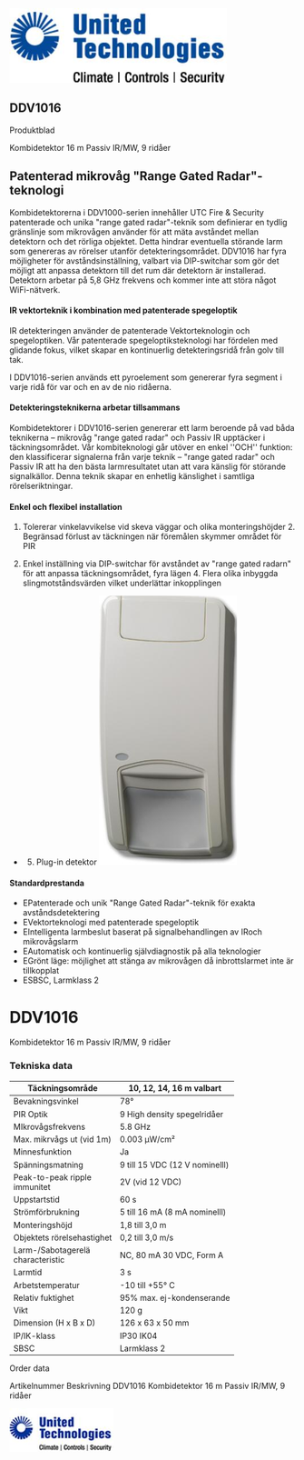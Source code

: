 ![](_page_0_Picture_0.jpeg)

## DDV1016

Produktblad

Kombidetektor 16 m Passiv IR/MW, 9 ridåer

## Patenterad mikrovåg "Range Gated Radar"-teknologi

Kombidetektorerna i DDV1000-serien innehåller UTC Fire & Security patenterade och unika "range gated radar"-teknik som definierar en tydlig gränslinje som mikrovågen använder för att mäta avståndet mellan detektorn och det rörliga objektet. Detta hindrar eventuella störande larm som genereras av rörelser utanför detekteringsområdet. DDV1016 har fyra möjligheter för avståndsinställning, valbart via DIP-switchar som gör det möjligt att anpassa detektorn till det rum där detektorn är installerad. Detektorn arbetar på 5,8 GHz frekvens och kommer inte att störa något WiFi-nätverk.

#### IR vektorteknik i kombination med patenterade spegeloptik

IR detekteringen använder de patenterade Vektorteknologin och spegeloptiken. Vår patenterade spegeloptiksteknologi har fördelen med glidande fokus, vilket skapar en kontinuerlig detekteringsridå från golv till tak.

I DDV1016-serien används ett pyroelement som genererar fyra segment i varje ridå för var och en av de nio ridåerna.

#### Detekteringsteknikerna arbetar tillsammans

Kombidetektorer i DDV1016-serien genererar ett larm beroende på vad båda teknikerna – mikrovåg "range gated radar" och Passiv IR upptäcker i täckningsområdet. Vår kombiteknologi går utöver en enkel ''OCH'' funktion: den klassificerar signalerna från varje teknik – "range gated radar" och Passiv IR att ha den bästa larmresultatet utan att vara känslig för störande signalkällor. Denna teknik skapar en enhetlig känslighet i samtliga rörelseriktningar.

#### Enkel och flexibel installation

1. Tolererar vinkelavvikelse vid skeva väggar och olika monteringshöjder 2. Begränsad förlust av täckningen när föremålen skymmer området för PIR

3. Enkel inställning via DIP-switchar för avståndet av "range gated radarn" för att anpassa täckningsområdet, fyra lägen 4. Flera olika inbyggda slingmotståndsvärden vilket underlättar inkopplingen

- 5. Plug-in detektor
![](_page_0_Picture_14.jpeg)

#### Standardprestanda

- EPatenterade och unik "Range Gated Radar"-teknik för exakta avståndsdetektering
- EVektorteknologi med patenterade spegeloptik
- EIntelligenta larmbeslut baserat på signalbehandlingen av IRoch mikrovågslarm
- EAutomatisk och kontinuerlig självdiagnostik på alla teknologier
- EGrönt läge: möjlighet att stänga av mikrovågen då inbrottslarmet inte är tillkopplat
- ESBSC, Larmklass 2

# DDV1016

Kombidetektor 16 m Passiv IR/MW, 9 ridåer

### Tekniska data

| Täckningsområde                      | 10, 12, 14, 16 m valbart       |
|--------------------------------------|--------------------------------|
| Bevakningsvinkel                     | 78°                            |
| PIR Optik                            | 9 High density spegelridåer    |
| MIkrovågsfrekvens                    | 5.8 GHz                        |
| Max. mikrvågs ut (vid 1m)            | 0.003 µW/cm²                   |
| Minnesfunktion                       | Ja                             |
| Spänningsmatning                     | 9 till 15 VDC (12 V nominelll) |
| Peak-to-peak ripple<br>immunitet     | 2V (vid 12 VDC)                |
| Uppstartstid                         | 60 s                           |
| Strömförbrukning                     | 5 till 16 mA (8 mA nominelll)  |
| Monteringshöjd                       | 1,8 till 3,0 m                 |
| Objektets rörelsehastighet           | 0,2 till 3,0 m/s               |
| Larm-/Sabotagerelä<br>characteristic | NC, 80 mA 30 VDC, Form A       |
| Larmtid                              | 3 s                            |
| Arbetstemperatur                     | -10 till +55° C                |
| Relativ fuktighet                    | 95% max. ej-kondenserande      |
| Vikt                                 | 120 g                          |
| Dimension (H x B x D)                | 126 x 63 x 50 mm               |
| IP/IK-klass                          | IP30 IK04                      |
| SBSC                                 | Larmklass 2                    |

Order data

Artikelnummer Beskrivning DDV1016 Kombidetektor 16 m Passiv IR/MW, 9 ridåer

![](_page_1_Picture_7.jpeg)